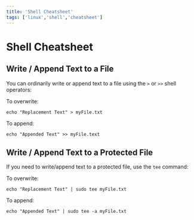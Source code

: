 ```yaml
---
title: 'Shell Cheatsheet'
tags: ['linux','shell','cheatsheet']
---
```

# Shell Cheatsheet
## Write / Append Text to a File
You can ordinarily write or append text to a file using the `>` or `>>` shell operators:

To overwrite:

```shell
echo "Replacement Text" > myFile.txt
```

To append:

```shell
echo "Appended Text" >> myFile.text
```

## Write / Append Text to a Protected File
If you need to write/append text to a protected file, use the `tee` command:

To overwrite:

```shell
echo "Replacement Text" | sudo tee myFile.txt
```

To append:

```shell
echo "Appended Text" | sudo tee -a myFile.txt
```